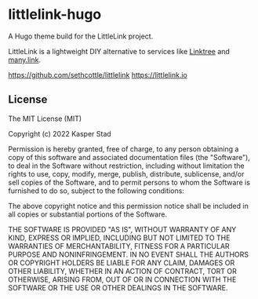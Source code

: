 # littlelink-hugo

A Hugo theme build for the LittleLink project.

LittleLink is a lightweight DIY alternative to services like [Linktree](https://linktr.ee)
and [many.link](https://many.link/).

https://github.com/sethcottle/littlelink
https://littlelink.io

## License

The MIT License (MIT)

Copyright (c) 2022 Kasper Stad

Permission is hereby granted, free of charge, to any person obtaining a copy of
this software and associated documentation files (the "Software"), to deal in
the Software without restriction, including without limitation the rights to
use, copy, modify, merge, publish, distribute, sublicense, and/or sell copies of
the Software, and to permit persons to whom the Software is furnished to do so,
subject to the following conditions:

The above copyright notice and this permission notice shall be included in all
copies or substantial portions of the Software.

THE SOFTWARE IS PROVIDED "AS IS", WITHOUT WARRANTY OF ANY KIND, EXPRESS OR
IMPLIED, INCLUDING BUT NOT LIMITED TO THE WARRANTIES OF MERCHANTABILITY, FITNESS
FOR A PARTICULAR PURPOSE AND NONINFRINGEMENT. IN NO EVENT SHALL THE AUTHORS OR
COPYRIGHT HOLDERS BE LIABLE FOR ANY CLAIM, DAMAGES OR OTHER LIABILITY, WHETHER
IN AN ACTION OF CONTRACT, TORT OR OTHERWISE, ARISING FROM, OUT OF OR IN
CONNECTION WITH THE SOFTWARE OR THE USE OR OTHER DEALINGS IN THE SOFTWARE.
